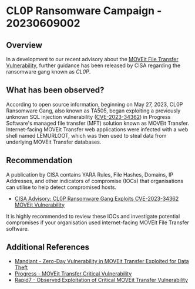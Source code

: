 # CL0P Ransomware Campaign - 20230609002

## Overview

In a development to our recent advisory about the [MOVEit File Transfer Vulnerability](20230602001-MOVEit-File-Transfer-Vulnerability.md), further guidance has been released by CISA regarding the ransomware gang known as *CL0P*.


## What has been observed?
According to open source information, beginning on May 27, 2023, CL0P Ransomware Gang, also known as TA505, began exploiting a previously unknown SQL injection vulnerability ([CVE-2023-34362](https://nvd.nist.gov/vuln/detail/CVE-2023-34362 "CVE-2023-34362")) in Progress Software's managed file transfer (MFT) solution known as MOVEit Transfer. Internet-facing MOVEit Transfer web applications were infected with a web shell named LEMURLOOT, which was then used to steal data from underlying MOVEit Transfer databases.


## Recommendation

A publication by CISA contains YARA Rules, File Hashes, Domains, IP Addresses, and other indicators of compromise (IOCs) that organisations can utilise to help detect compromised hosts. 
- [CISA Advisory: CL0P Ransomware Gang Exploits CVE-2023-34362 MOVEit Vulnerability](https://www.cisa.gov/news-events/cybersecurity-advisories/aa23-158a)

It is highly recommended to review these IOCs and investigate potential compromises if your organisation used internet-facing MOVEit File Transfer software.

## Additional References

- [Mandiant - Zero-Day Vulnerability in MOVEit Transfer Exploited for Data Theft](https://www.mandiant.com/resources/blog/zero-day-moveit-data-theft)
- [Progress - MOVEit Transfer Critical Vulnerability](https://community.progress.com/s/article/MOVEit-Transfer-Critical-Vulnerability-31May2023)
- [Rapid7 - Observed Exploitation of Critical MOVEit Transfer Vulnerability](https://www.rapid7.com/blog/post/2023/06/01/rapid7-observed-exploitation-of-critical-moveit-transfer-vulnerability/)
